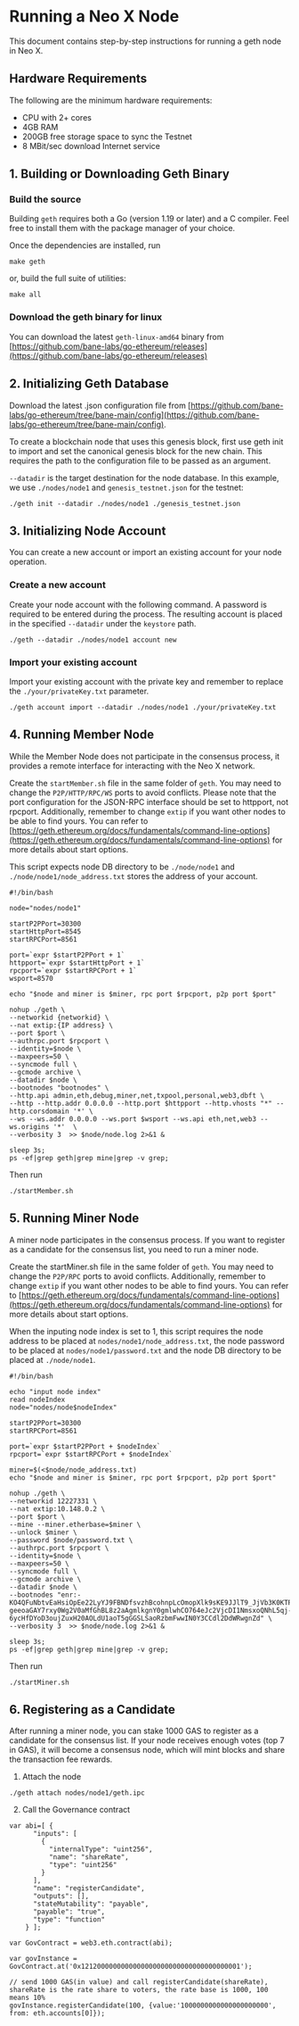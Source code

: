 # Running a Neo X Node

This document contains step-by-step instructions for running a geth node in Neo X.

## Hardware Requirements

The following are the minimum hardware requirements:

* CPU with 2+ cores
* 4GB RAM
* 200GB free storage space to sync the Testnet
* 8 MBit/sec download Internet service

## 1. Building or Downloading Geth Binary

### Build the source

Building `geth` requires both a Go (version 1.19 or later) and a C compiler. Feel free to install them with the package manager of your choice.

Once the dependencies are installed, run

```
make geth
```

or, build the full suite of utilities:

```
make all
```

### Download the geth binary for linux

You can download the latest `geth-linux-amd64` binary from [https://github.com/bane-labs/go-ethereum/releases](https://github.com/bane-labs/go-ethereum/releases)

## 2. Initializing Geth Database

Download the latest .json configuration file from [https://github.com/bane-labs/go-ethereum/tree/bane-main/config](https://github.com/bane-labs/go-ethereum/tree/bane-main/config).

To create a blockchain node that uses this genesis block, first use geth init to import and set the canonical genesis block for the new chain. This requires the path to the configuration file to be passed as an argument.

&#x20;`--datadir` is the target destination for the node database. In this example, we use `./nodes/node1` and `genesis_testnet.json`  for the testnet:

```
./geth init --datadir ./nodes/node1 ./genesis_testnet.json
```

## 3. Initializing Node Account

You can create a new account or import an existing account for your node operation.

### Create a new account

Create your node account with the following command. A password is required to be entered during the process. The resulting account is placed in the specified `--datadir` under the `keystore` path.

```
./geth --datadir ./nodes/node1 account new
```

### Import your existing account

Import your existing account with the private key and remember to replace the `./your/privateKey.txt` parameter.

```
./geth account import --datadir ./nodes/node1 ./your/privateKey.txt
```

## 4. Running Member Node

While the Member Node does not participate in the consensus process, it provides a remote interface for interacting with the Neo X network.

Create the `startMember.sh` file in the same folder of `geth`. You may need to change the `P2P/HTTP/RPC/WS` ports to avoid conflicts. Please note that the port configuration for the JSON-RPC interface should be set to httpport, not rpcport. Additionally, remember to change `extip` if you want other nodes to be able to find yours. You can refer to [https://geth.ethereum.org/docs/fundamentals/command-line-options](https://geth.ethereum.org/docs/fundamentals/command-line-options) for more details about start options.

This script expects node DB directory to be `./node/node1` and `./node/node1/node_address.txt` stores the address of your account.

```
#!/bin/bash

node="nodes/node1"

startP2PPort=30300
startHttpPort=8545
startRPCPort=8561

port=`expr $startP2PPort + 1`
httpport=`expr $startHttpPort + 1`
rpcport=`expr $startRPCPort + 1`
wsport=8570

echo "$node and miner is $miner, rpc port $rpcport, p2p port $port"

nohup ./geth \
--networkid {networkid} \
--nat extip:{IP address} \
--port $port \
--authrpc.port $rpcport \
--identity=$node \
--maxpeers=50 \
--syncmode full \
--gcmode archive \
--datadir $node \
--bootnodes "bootnodes" \
--http.api admin,eth,debug,miner,net,txpool,personal,web3,dbft \
--http --http.addr 0.0.0.0 --http.port $httpport --http.vhosts "*" --http.corsdomain '*' \
--ws --ws.addr 0.0.0.0 --ws.port $wsport --ws.api eth,net,web3 --ws.origins '*'  \
--verbosity 3  >> $node/node.log 2>&1 &

sleep 3s;
ps -ef|grep geth|grep mine|grep -v grep;
```

Then run

```
./startMember.sh
```

## 5. Running Miner Node

A miner node participates in the consensus process. If you want to register as a candidate for the  consensus list, you need to run a miner node.

Create the startMiner.sh file in the same folder of `geth`. You may need to change the `P2P/RPC` ports to avoid conflicts. Additionally, remember to change `extip` if you want other nodes to be able to find yours. You can refer to [https://geth.ethereum.org/docs/fundamentals/command-line-options](https://geth.ethereum.org/docs/fundamentals/command-line-options) for more details about start options.

When the inputing node index is set to 1, this script requires the node address to be placed at `nodes/node1/node_address.txt`, the node password to be placed at `nodes/node1/password.txt` and the node DB directory to be placed at `./node/node1`.

```
#!/bin/bash

echo "input node index"
read nodeIndex
node="nodes/node$nodeIndex"

startP2PPort=30300
startRPCPort=8561

port=`expr $startP2PPort + $nodeIndex`
rpcport=`expr $startRPCPort + $nodeIndex`

miner=$(<$node/node_address.txt)
echo "$node and miner is $miner, rpc port $rpcport, p2p port $port"

nohup ./geth \
--networkid 12227331 \
--nat extip:10.148.0.2 \
--port $port \
--mine --miner.etherbase=$miner \
--unlock $miner \
--password $node/password.txt \
--authrpc.port $rpcport \
--identity=$node \
--maxpeers=50 \
--syncmode full \
--gcmode archive \
--datadir $node \
--bootnodes "enr:-KO4QFuNbtvEaHsiOpEe22LyYJ9FBNDfsvzhBcohnpLcOmopXlk9sKE9JJlT9_JjVb3K0KTPvfNjjArb8c8Qe-geeoaGAY7rxy0Wg2V0aMfGhBL8z2aAgmlkgnY0gmlwhCO764eJc2VjcDI1NmsxoQNhL5qj-6ycHfDYoD3oujZuxH20AOLdU1aoT5gGGSLSaoRzbmFwwIN0Y3CCdl2DdWRwgnZd" \
--verbosity 3  >> $node/node.log 2>&1 &

sleep 3s;
ps -ef|grep geth|grep mine|grep -v grep;
```

Then run

```
./startMiner.sh
```

## 6. Registering as a Candidate

After running a miner node, you can stake 1000 GAS to register as a candidate for the consensus list. If your node receives enough votes (top 7 in GAS), it will become a consensus node, which will mint blocks and share the transaction fee rewards.

1. Attach the node

```
./geth attach nodes/node1/geth.ipc
```

2. Call the Governance contract

```
var abi=[ {
      "inputs": [
        {
          "internalType": "uint256",
          "name": "shareRate",
          "type": "uint256"
        }
      ],
      "name": "registerCandidate",
      "outputs": [],
      "stateMutability": "payable",
      "payable": "true",
      "type": "function"
    } ];

var GovContract = web3.eth.contract(abi);

var govInstance = GovContract.at('0x1212000000000000000000000000000000000001');

// send 1000 GAS(in value) and call registerCandidate(shareRate), shareRate is the rate share to voters, the rate base is 1000, 100 means 10%
govInstance.registerCandidate(100, {value:'1000000000000000000000', from: eth.accounts[0]});
```
